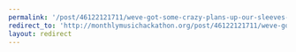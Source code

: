 ```yaml
---
permalink: '/post/46122121711/weve-got-some-crazy-plans-up-our-sleeves-for-the'
redirect_to: 'http://monthlymusichackathon.org/post/46122121711/weve-got-some-crazy-plans-up-our-sleeves-for-the'
layout: redirect
---
```

